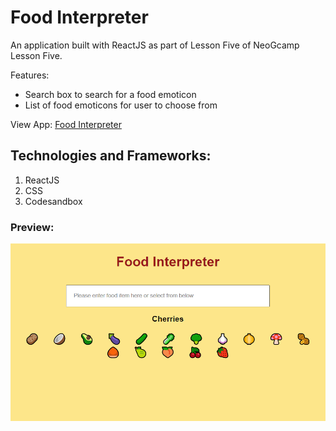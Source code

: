 # Food Interpreter

An application built with ReactJS as part of Lesson Five of NeoGcamp Lesson Five. 

Features:
- Search box to search for a food emoticon
- List of food emoticons for user to choose from

View App: [Food Interpreter](http://s3zs5.csb.app/)

## Technologies and Frameworks:
1. ReactJS
2. CSS
3. Codesandbox

<h3>Preview: </h3>

![image](images/application_snippet.PNG)


